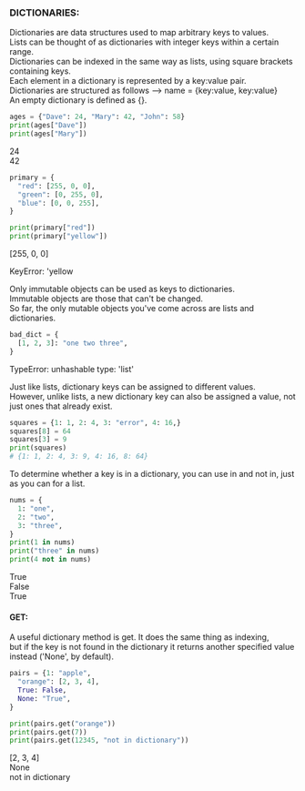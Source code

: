 ### DICTIONARIES:  
Dictionaries are data structures used to map arbitrary keys to values.  
Lists can be thought of as dictionaries with integer keys within a certain range.  
Dictionaries can be indexed in the same way as lists, using square brackets containing keys.  
Each element in a dictionary is represented by a key:value pair.  
Dictionaries are structured as follows --> name = {key:value, key:value}  
An empty dictionary is defined as {}.  
  
```python
ages = {"Dave": 24, "Mary": 42, "John": 58}
print(ages["Dave"])
print(ages["Mary"])
```
24  
42

```python
primary = {
  "red": [255, 0, 0], 
  "green": [0, 255, 0], 
  "blue": [0, 0, 255], 
}

print(primary["red"])
print(primary["yellow"])
```
[255, 0, 0]

KeyError: 'yellow

Only immutable objects can be used as keys to dictionaries.  
Immutable objects are those that can't be changed.  
So far, the only mutable objects you've come across are lists and dictionaries.  
```python
bad_dict = {
  [1, 2, 3]: "one two three", 
}
```
TypeError: unhashable type: 'list'  

Just like lists, dictionary keys can be assigned to different values.  
However, unlike lists, a new dictionary key can also be assigned a value, not just ones that already exist.  

```python
squares = {1: 1, 2: 4, 3: "error", 4: 16,}
squares[8] = 64
squares[3] = 9
print(squares)
# {1: 1, 2: 4, 3: 9, 4: 16, 8: 64}
```
To determine whether a key is in a dictionary, you can use in and not in, just as you can for a list.  

```python
nums = {
  1: "one",
  2: "two",
  3: "three",
}
print(1 in nums)
print("three" in nums)
print(4 not in nums)
```
True  
False  
True  

#### GET:  
A useful dictionary method is get. It does the same thing as indexing,  
but if the key is not found in the dictionary it returns another specified value instead ('None', by default).  

```python
pairs = {1: "apple",
  "orange": [2, 3, 4], 
  True: False, 
  None: "True",
}

print(pairs.get("orange"))
print(pairs.get(7))
print(pairs.get(12345, "not in dictionary"))
```
[2, 3, 4]  
None  
not in dictionary 